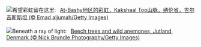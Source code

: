 ![](https://www.bing.com/th?id=OHR.KyrgyzstanRainbow_ZH-CN8027219590_UHD.jpg&w=1000)希望彩虹留在这里:&nbsp;&ensp;[At-Bashy地区的彩虹，Kakshaal Too山脉，纳伦省，吉尔吉斯斯坦 (© Emad aljumah/Getty Images)](https://www.bing.com/th?id=OHR.KyrgyzstanRainbow_ZH-CN8027219590_UHD.jpg)
<br><br/>
![](https://www.bing.com/th?id=OHR.JutlandSpring_EN-US3202382460_UHD.jpg&w=1000)Beneath a ray of light:&nbsp;&ensp;[Beech trees and wild anemones, Jutland, Denmark (© Nick Brundle Photography/Getty Images)](https://www.bing.com/th?id=OHR.JutlandSpring_EN-US3202382460_UHD.jpg)
<br><br/>

